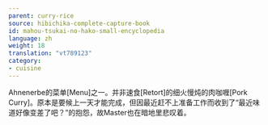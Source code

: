 ```yaml
---
parent: curry-rice
source: hibichika-complete-capture-book
id: mahou-tsukai-no-hako-small-encyclopedia
language: zh
weight: 18
translation: "vt789123"
category:
- cuisine
---
```


Ahnenerbe的菜单[Menu]之一。并非速食[Retort]的细火慢炖的肉咖喱[Pork Curry]。原本是要候上一天才能完成，但因最近赶不上准备工作而收到了“最近味道好像变差了吧？”的抱怨，故Master也在暗地里悲叹着。
